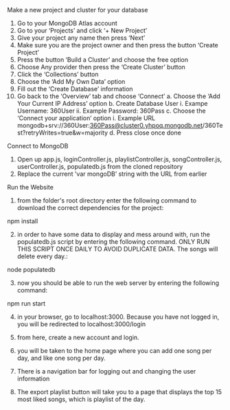 
Make a new project and cluster for your database
1.  Go to your MongoDB Atlas account
2.  Go to your ‘Projects’ and click ‘+ New Project’
3.  Give your project any name then press ‘Next’
4.  Make sure you are the project owner and then press the button ‘Create Project’
5.  Press the button ‘Build a Cluster’ and choose the free option
6.  Choose Any provider then press the ‘Create Cluster’ button
7.  Click the ‘Collections’ button
8.  Choose the ‘Add My Own Data’ option
9.  Fill out the ‘Create Database’ information
10. Go back to the ‘Overview’ tab and choose ‘Connect’
      a. Choose the ‘Add Your Current IP Address’ option
      b. Create Database User
            i.  Exampe Username: 360User
            ii. Example Password:  360Pass
      c. Choose the ‘Connect your application’ option
            i. Example URL mongodb+srv://360User:360Pass@cluster0.yhpoq.mongodb.net/360Test?retryWrites=true&w=majority
      d. Press close once done

Connect to MongoDB
1.  Open up app.js, loginController.js, playlistController.js, songController.js, userController.js, populatedb.js from the cloned repository 
2.  Replace the current 'var mongoDB’ string with the URL from earlier


Run the Website
1. from the folder's root directory enter the following command to download the correct dependencies for the project:

  npm install

2. in order to have some data to display and mess around with, run the populatedb.js script by entering the following command. ONLY RUN THIS SCRIPT ONCE DAILY TO AVOID DUPLICATE DATA. The songs will delete every day.:

  node populatedb

3. now you should be able to run the web server by entering the following command:

  npm run start

4. in your browser, go to localhost:3000. Because you have not logged in, you will be redirected to localhost:3000/login

5. from here, create a new account and login.

6. you will be taken to the home page where you can add one song per day, and like one song per day. 

7. There is a navigation bar for logging out and changing the user information
8. The export playlist button will take you to a page that displays the top 15 most liked songs, which is playlist of the day.
